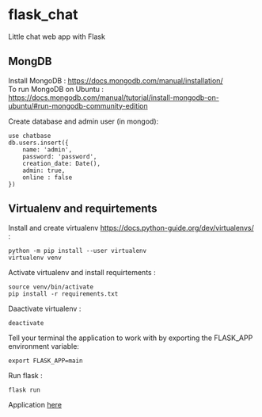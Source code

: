 # flask_chat
Little chat web app with Flask

## MongDB
Install MongoDB : https://docs.mongodb.com/manual/installation/   
To run MongoDB on Ubuntu : https://docs.mongodb.com/manual/tutorial/install-mongodb-on-ubuntu/#run-mongodb-community-edition

Create database and admin user (in mongod):  
```
use chatbase
db.users.insert({
    name: 'admin',
    password: 'password',
    creation_date: Date(),
    admin: true,
    online : false
})
```

## Virtualenv and requirtements
Install and create virtualenv 
https://docs.python-guide.org/dev/virtualenvs/ : 
```
python -m pip install --user virtualenv
virtualenv venv
```
Activate virtualenv and install requirtements : 
```
source venv/bin/activate
pip install -r requirements.txt
```

Daactivate virtualenv : 
```
deactivate
```

Tell your terminal the application to work with by exporting the FLASK_APP environment variable:
```
export FLASK_APP=main
```

Run flask : 
```
flask run
```
Application [here](http://127.0.0.1:5000)
